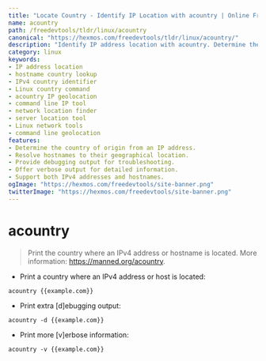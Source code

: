 ```yaml
---
title: "Locate Country - Identify IP Location with acountry | Online Free DevTools by Hexmos"
name: acountry
path: /freedevtools/tldr/linux/acountry
canonical: "https://hexmos.com/freedevtools/tldr/linux/acountry/"
description: "Identify IP address location with acountry. Determine the country associated with a given IP address or hostname using the command line. Free online tool, no registration required."
category: linux
keywords:
- IP address location
- hostname country lookup
- IPv4 country identifier
- Linux country command
- acountry IP geolocation
- command line IP tool
- network location finder
- server location tool
- Linux network tools
- command line geolocation
features:
- Determine the country of origin from an IP address.
- Resolve hostnames to their geographical location.
- Provide debugging output for troubleshooting.
- Offer verbose output for detailed information.
- Support both IPv4 addresses and hostnames.
ogImage: "https://hexmos.com/freedevtools/site-banner.png"
twitterImage: "https://hexmos.com/freedevtools/site-banner.png"
---
```


# acountry

> Print the country where an IPv4 address or hostname is located.
> More information: <https://manned.org/acountry>.

- Print a country where an IPv4 address or host is located:

`acountry {{example.com}}`

- Print extra [d]ebugging output:

`acountry -d {{example.com}}`

- Print more [v]erbose information:

`acountry -v {{example.com}}`

